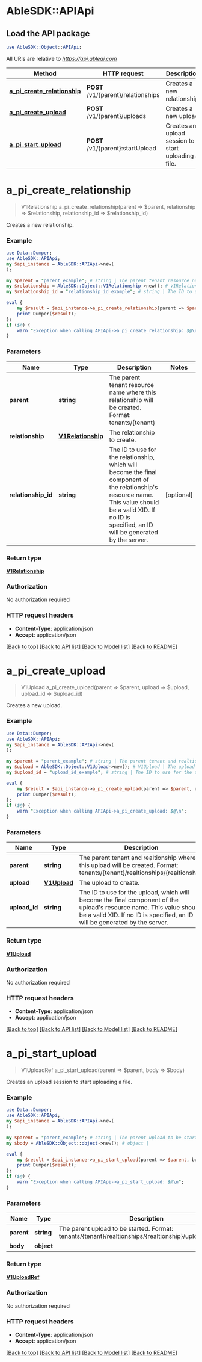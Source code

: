 # AbleSDK::APIApi

## Load the API package
```perl
use AbleSDK::Object::APIApi;
```

All URIs are relative to *https://api.ableai.com*

Method | HTTP request | Description
------------- | ------------- | -------------
[**a_pi_create_relationship**](APIApi.md#a_pi_create_relationship) | **POST** /v1/{parent}/relationships | Creates a new relationship.
[**a_pi_create_upload**](APIApi.md#a_pi_create_upload) | **POST** /v1/{parent}/uploads | Creates a new upload.
[**a_pi_start_upload**](APIApi.md#a_pi_start_upload) | **POST** /v1/{parent}:startUpload | Creates an upload session to start uploading a file.


# **a_pi_create_relationship**
> V1Relationship a_pi_create_relationship(parent => $parent, relationship => $relationship, relationship_id => $relationship_id)

Creates a new relationship.

### Example 
```perl
use Data::Dumper;
use AbleSDK::APIApi;
my $api_instance = AbleSDK::APIApi->new(
);

my $parent = "parent_example"; # string | The parent tenant resource name where this relationship will be created. Format: tenants/{tenant}
my $relationship = AbleSDK::Object::V1Relationship->new(); # V1Relationship | The relationship to create.
my $relationship_id = "relationship_id_example"; # string | The ID to use for the relationship, which will become the final component of the relationship's resource name.  This value should be a valid XID.  If no ID is specified, an ID will be generated by the server.

eval { 
    my $result = $api_instance->a_pi_create_relationship(parent => $parent, relationship => $relationship, relationship_id => $relationship_id);
    print Dumper($result);
};
if ($@) {
    warn "Exception when calling APIApi->a_pi_create_relationship: $@\n";
}
```

### Parameters

Name | Type | Description  | Notes
------------- | ------------- | ------------- | -------------
 **parent** | **string**| The parent tenant resource name where this relationship will be created. Format: tenants/{tenant} | 
 **relationship** | [**V1Relationship**](V1Relationship.md)| The relationship to create. | 
 **relationship_id** | **string**| The ID to use for the relationship, which will become the final component of the relationship&#39;s resource name.  This value should be a valid XID.  If no ID is specified, an ID will be generated by the server. | [optional] 

### Return type

[**V1Relationship**](V1Relationship.md)

### Authorization

No authorization required

### HTTP request headers

 - **Content-Type**: application/json
 - **Accept**: application/json

[[Back to top]](#) [[Back to API list]](../README.md#documentation-for-api-endpoints) [[Back to Model list]](../README.md#documentation-for-models) [[Back to README]](../README.md)

# **a_pi_create_upload**
> V1Upload a_pi_create_upload(parent => $parent, upload => $upload, upload_id => $upload_id)

Creates a new upload.

### Example 
```perl
use Data::Dumper;
use AbleSDK::APIApi;
my $api_instance = AbleSDK::APIApi->new(
);

my $parent = "parent_example"; # string | The parent tenant and realtionship where this upload will be created. Format: tenants/{tenant}/realtionships/{realtionship}
my $upload = AbleSDK::Object::V1Upload->new(); # V1Upload | The upload to create.
my $upload_id = "upload_id_example"; # string | The ID to use for the upload, which will become the final component of the upload's resource name.  This value should be a valid XID.  If no ID is specified, an ID will be generated by the server.

eval { 
    my $result = $api_instance->a_pi_create_upload(parent => $parent, upload => $upload, upload_id => $upload_id);
    print Dumper($result);
};
if ($@) {
    warn "Exception when calling APIApi->a_pi_create_upload: $@\n";
}
```

### Parameters

Name | Type | Description  | Notes
------------- | ------------- | ------------- | -------------
 **parent** | **string**| The parent tenant and realtionship where this upload will be created. Format: tenants/{tenant}/realtionships/{realtionship} | 
 **upload** | [**V1Upload**](V1Upload.md)| The upload to create. | 
 **upload_id** | **string**| The ID to use for the upload, which will become the final component of the upload&#39;s resource name.  This value should be a valid XID.  If no ID is specified, an ID will be generated by the server. | [optional] 

### Return type

[**V1Upload**](V1Upload.md)

### Authorization

No authorization required

### HTTP request headers

 - **Content-Type**: application/json
 - **Accept**: application/json

[[Back to top]](#) [[Back to API list]](../README.md#documentation-for-api-endpoints) [[Back to Model list]](../README.md#documentation-for-models) [[Back to README]](../README.md)

# **a_pi_start_upload**
> V1UploadRef a_pi_start_upload(parent => $parent, body => $body)

Creates an upload session to start uploading a file.

### Example 
```perl
use Data::Dumper;
use AbleSDK::APIApi;
my $api_instance = AbleSDK::APIApi->new(
);

my $parent = "parent_example"; # string | The parent upload to be started. Format: tenants/{tenant}/realtionships/{realtionship}/uploads/{upload}
my $body = AbleSDK::Object::object->new(); # object | 

eval { 
    my $result = $api_instance->a_pi_start_upload(parent => $parent, body => $body);
    print Dumper($result);
};
if ($@) {
    warn "Exception when calling APIApi->a_pi_start_upload: $@\n";
}
```

### Parameters

Name | Type | Description  | Notes
------------- | ------------- | ------------- | -------------
 **parent** | **string**| The parent upload to be started. Format: tenants/{tenant}/realtionships/{realtionship}/uploads/{upload} | 
 **body** | **object**|  | 

### Return type

[**V1UploadRef**](V1UploadRef.md)

### Authorization

No authorization required

### HTTP request headers

 - **Content-Type**: application/json
 - **Accept**: application/json

[[Back to top]](#) [[Back to API list]](../README.md#documentation-for-api-endpoints) [[Back to Model list]](../README.md#documentation-for-models) [[Back to README]](../README.md)

